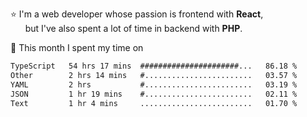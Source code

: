 ⭐ I'm a web developer whose passion is frontend with <b>React</b>,<br/>
&nbsp; &nbsp; &nbsp; but I've also spent a lot of time in backend with <b>PHP</b>.

📅 This month I spent my time on

<!--START_SECTION:waka-->

```txt
TypeScript   54 hrs 17 mins  ######################...   86.18 %
Other        2 hrs 14 mins   #........................   03.57 %
YAML         2 hrs           #........................   03.19 %
JSON         1 hr 19 mins    #........................   02.11 %
Text         1 hr 4 mins     .........................   01.70 %
```

<!--END_SECTION:waka-->
